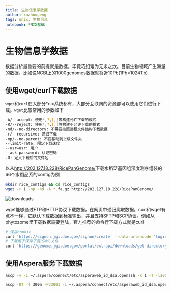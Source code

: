 ```yaml
---
title: 生物信息学数据
author: xuzhougeng
tags: unix, 生物信息
notebook: *NIX基础
---
```

# 生物信息学数据

数据分析最重要的前提就是数据，毕竟巧妇难为无米之炊。目前生物领域产生海量的数据，比如说NCBI上的1000genomes数据就将近10Pb(1Pb=1024Tb)

## 使用wget/curl下载数据

`wget`和`curl`在大部分\*nix系统都有，大部分互联网的资源都可以使用它们进行下载。`wget`比较常用的参数如下

```bash
-A/--accept: 使用*,?,[,]等构建允许下载的模式
-R/--reject: 使用*,?,[,]等构建不允许下载的模式
-nd/--no-directory: 不需要按照远程文件结构下载数据
-r/--recursive: 递归下载
-np/--no-parent: 不要移动到上级文件夹
--limit-rate: 限定下载速度
--usr=usr: 用户
--ask-password: 认证密码
-O: 定义下载后的文件名
```

以从<http://202.127.18.228/RicePanGenome/>下载水稻泛基因组深度测序组装的66个水稻品系的contig为例

```bash
mkdir rice_contigs && cd rice_contigs
wget -r 1 -np -nd -A *.fa.gz http://202.127.18.228/RicePanGenome/
```

![downloads](http://oex750gzt.bkt.clouddn.com/18-1-20/30535265.jpg)

wget能够通过FTP和HTTP协议下载数据，在网页中递归爬取数据。curl和wget有点不一样，它默认下载数据到标准输出，并且支持SFTP和SCP协议。例如从phytozome里下载数据需要登陆，官方推荐的命令行下载方式就是curl

```bash
# 保存cookie
curl 'https://signon.jgi.doe.gov/signon/create' --data-urlencode 'login=USER_NAME' --data-urlencode 'password=USER_PASSWORD' -c cookies > /dev/null
# 下载用于保存下载的XML文件
curl 'https://genome.jgi.doe.gov/portal/ext-api/downloads/get-directory?organism=PhytozomeV10' -b cookies > files.xml
```

## 使用Aspera服务下载数据

```bash
ascp -v -i ~/.aspera/connect/etc/asperaweb_id_dsa.openssh -k 1 -T -l200m anonftp@ftp-private.ncbi.nlm.nih.gov:/sra/sra-instant/reads/ByRun/sra/SRR/SRRXXX/SRRXXXYYY/SRRXXXYYY.sra .
```

```bash
ascp -QT -l 300m -P33001 -i ~/.aspera/connect/etc/asperaweb_id_dsa.openssh era-fasp@fasp.sra.ebi.ac.uk:/vol1/fastq/SRRXXX/SRRXXXYYY/SRRXXXYYY_1.fastq.gz .
```